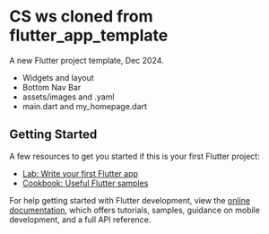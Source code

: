 # CS ws cloned from flutter_app_template

A new Flutter project template, Dec 2024.
- Widgets and layout
- Bottom Nav Bar
- assets/images and .yaml
- main.dart and my_homepage.dart

## Getting Started

A few resources to get you started if this is your first Flutter project:

- [Lab: Write your first Flutter app](https://docs.flutter.dev/get-started/codelab)
- [Cookbook: Useful Flutter samples](https://docs.flutter.dev/cookbook)

For help getting started with Flutter development, view the
[online documentation](https://docs.flutter.dev/), which offers tutorials,
samples, guidance on mobile development, and a full API reference.
